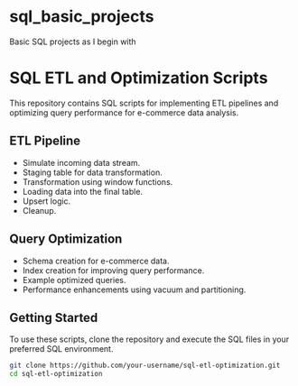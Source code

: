# sql_basic_projects
Basic SQL projects as I begin with
# SQL ETL and Optimization Scripts

This repository contains SQL scripts for implementing ETL pipelines and optimizing query performance for e-commerce data analysis.

## ETL Pipeline

- Simulate incoming data stream.
- Staging table for data transformation.
- Transformation using window functions.
- Loading data into the final table.
- Upsert logic.
- Cleanup.

## Query Optimization

- Schema creation for e-commerce data.
- Index creation for improving query performance.
- Example optimized queries.
- Performance enhancements using vacuum and partitioning.

## Getting Started

To use these scripts, clone the repository and execute the SQL files in your preferred SQL environment.

```bash
git clone https://github.com/your-username/sql-etl-optimization.git
cd sql-etl-optimization
